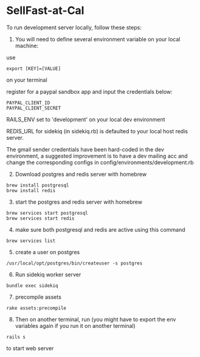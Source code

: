 # SellFast-at-Cal

To run development server locally, follow these steps:

1. You will need to define several environment variable on your local machine:

use 
```
export [KEY]=[VALUE]
```
on your terminal

register for a paypal sandbox app and input the credentials below:
```
PAYPAL_CLIENT_ID 
PAYPAL_CLIENT_SECRET
```

RAILS_ENV set to 'development' on your local dev environment

REDIS_URL for sidekiq (in sidekiq.rb) is defaulted to your local host redis server.

The gmail sender credentials have been hard-coded in the dev environment, a suggested improvement is to have a dev mailing acc and change the corresponding configs in config/environments/development.rb

2. Download postgres and redis server with homebrew
```
brew install postgresql
brew install redis
```

3. start the postgres and redis server with homebrew
```
brew services start postgresql
brew services start redis
```

4. make sure both postgresql and redis are active using this command
```
brew services list
```

5. create a user on postgres
```
/usr/local/opt/postgres/bin/createuser -s postgres
```

6. Run sidekiq worker server
```
bundle exec sidekiq
```

7. precompile assets
```
rake assets:precompile
```

8. Then on another terminal, run (you might have to export the env variables again if you run it on another terminal)
```
rails s
```

to start web server
